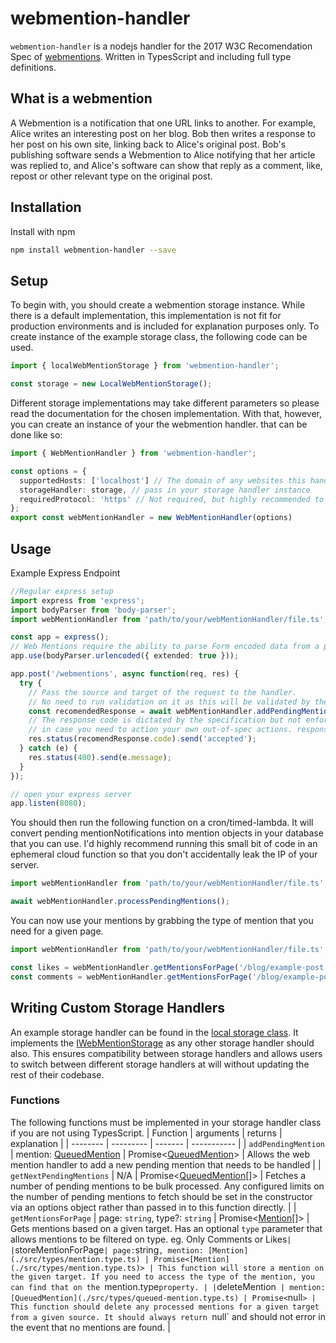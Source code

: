 # webmention-handler
`webmention-handler` is a nodejs handler for the 2017 W3C Recomendation Spec of [webmentions](https://www.w3.org/TR/webmention/). Written in TypesScript and including full type definitions.

## What is a webmention
A Webmention is a notification that one URL links to another. For example, Alice writes an interesting post on her blog. Bob then writes a response to her post on his own site, linking back to Alice's original post. Bob's publishing software sends a Webmention to Alice notifying that her article was replied to, and Alice's software can show that reply as a comment, like, repost or other relevant type on the original post.

## Installation
Install with npm
```bash
npm install webmention-handler --save
```
## Setup
To begin with, you should create a webmention storage instance. While there is a default implementation, this implementation is not fit for production environments and is included for explanation purposes only. To create instance of the example storage class, the following code can be used. 
```typescript
import { localWebMentionStorage } from 'webmention-handler';

const storage = new LocalWebMentionStorage();
```
Different storage implementations may take different parameters so please read the documentation for the chosen implementation. With that, however, you can create an instance of your the webmention handler. that can be done like so:
```typescript
import { WebMentionHandler } from 'webmention-handler';

const options = {
  supportedHosts: ['localhost'] // The domain of any websites this handler should support
  storageHandler: storage, // pass in your storage handler instance
  requiredProtocol: 'https' // Not required, but highly recommended to only allow https mentions
};
export const webMentionHandler = new WebMentionHandler(options)
```

## Usage
Example Express Endpoint
```typescript
//Regular express setup
import express from 'express';
import bodyParser from 'body-parser';
import webMentionHandler from 'path/to/your/webMentionHandler/file.ts';

const app = express();
// Web Mentions require the ability to parse Form encoded data from a post request.
app.use(bodyParser.urlencoded({ extended: true }));

app.post('/webmentions', async function(req, res) {
  try {
    // Pass the source and target of the request to the handler.
    // No need to run validation on it as this will be validated by the handler.
    const recomendedResponse = await webMentionHandler.addPendingMention(req.body.source, req.body.target);
    // The response code is dictated by the specification but not enforced by the handler
    // in case you need to action your own out-of-spec actions. response body should be human-readable
    res.status(recomendResponse.code).send('accepted');
  } catch (e) {
    res.status(400).send(e.message);
  }
});

// open your express server
app.listen(8080);
```
You should then run the following function on a cron/timed-lambda. It will convert pending mentionNotifications into mention objects in your database that you can use. I'd highly recommend running this small bit of code in an ephemeral cloud function so that you don't accidentally leak the IP of your server.
```typescript
import webMentionHandler from 'path/to/your/webMentionHandler/file.ts';

await webMentionHandler.processPendingMentions();
```

You can now use your mentions by grabbing the type of mention that you need for a given page.
```typescript
import webMentionHandler from 'path/to/your/webMentionHandler/file.ts';

const likes = webMentionHandler.getMentionsForPage('/blog/example-post', 'likes');
const comments = webMentionHandler.getMentionsForPage('/blog/example-post', 'commments');
```


## Writing Custom Storage Handlers
An example storage handler can be found in the [local storage class](./src/classes/local-web-mention-storage.class.ts). It implements the [IWebMentionStorage](./src/interfaces/web-mention-storage.interface.ts) as any other storage handler should also. This ensures compatibility between storage handlers and allows users to switch between different storage handlers at will without updating the rest of their codebase.

### Functions
The following functions must be implemented in your storage handler class if you are not using TypesScript.
| Function | arguments | returns | explanation |
| -------- | --------- | ------- | ----------- |
| `addPendingMention` | mention: [QueuedMention](./src/types/queued-mention.type.ts) | Promise<[QueuedMention](./src/types/queued-mention.type.ts)> | Allows the web mention handler to add a new pending mention that needs to be handled |
| `getNextPendingMentions` | N/A | Promise<[QueuedMention](./src/types/queued-mention.type.ts)[]> | Fetches a number of pending mentions to be bulk processed. Any configured limits on the number of pending mentions to fetch should be set in the constructor via an options object rather than passed in to this function directly. |
| `getMentionsForPage` | page: `string`, type?: `string` | Promise<[Mention](./src/types/mention.type.ts)[]> | Gets mentions based on a given target. Has an optional `type` parameter that allows mentions to be filtered on type. eg. Only Comments or Likes` |
| `storeMentionForPage` | page: `string`, mention: [Mention](./src/types/mention.type.ts) | Promise<[Mention](./src/types/mention.type.ts)> | This function will store a mention on the given target. If you need to access the type of the mention, you can find that on the `mention.type` property. |
| `deleteMention` | mention: [QueuedMention](./src/types/queued-mention.type.ts) | Promise<`null`> | This function should delete any processed mentions for a given target from a given source. It should always return `null` and should not error in the event that no mentions are found. |